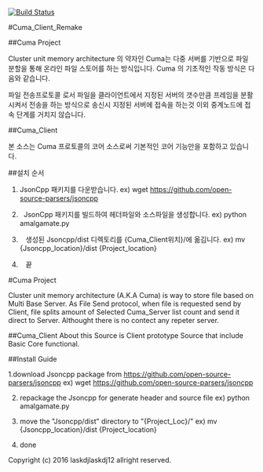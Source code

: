 
[![Build Status](https://travis-ci.org/laskdjlaskdj12/Cuma_Project_Client.svg?branch=master)](https://travis-ci.org/laskdjlaskdj12/Cuma_Project_Client.svg?branch=master)

#Cuma_Client_Remake

##Cuma Project

Cluster unit memory architecture 의 약자인 Cuma는 다중 서버를 기반으로 파일 분할을 통해 온라인 파일 스토어를 하는 방식입니다. Cuma 의 기초적인 작동 방식은 다음와 같습니다.

파일 전송프로토콜 로서 파일을 클라이언트에서 지정된 서버의 갯수만큼 프레임을 분활시켜서 전송을 하는 방식으로 송신시 지정된 서버에 접속을 하는것 이외 중계노드에 접속 단계를 거치지 않습니다.

##Cuma_Client

본 소스는 Cuma 프로토콜의  코어 소스로써 기본적인 코어 기능만을 포함하고 있습니다.

##설치 순서 
1.  JsonCpp 패키지를 다운받습니다.
      ex) wget https://github.com/open-source-parsers/jsoncpp

2.    JsonCpp 패키지를 빌드하여 헤더파일와 소스파일을 생성합니다.
        ex) python amalgamate.py

3.    생성된 Jsoncpp/dist 디렉토리를 {Cuma_Client위치}/에 옮김니다.
        ex) mv {Jsoncpp_location}/dist {Project_location}
        
4.    끝 


#Cuma Project

Cluster unit memory architecture (A.K.A Cuma) is way to store file based on Multi Base Server. As File Send protocol, when file is requested send by Client, file splits amount of Selected Cuma_Server list count and send it direct to Server. Althought there is no contect any repeter server.

##Cuma_Client
About this Source is Client prototype Source that include Basic Core functional.

##Install Guide

1.download Jsoncpp package from https://github.com/open-source-parsers/jsoncpp
   ex) wget https://github.com/open-source-parsers/jsoncpp
   
2. repackage the Jsoncpp for generate header and source file
    ex) python amalgamate.py
    
3. move the "Jsoncpp/dist" directory to "{Project_Loc}/"
    ex) mv {Jsoncpp_location}/dist {Project_location}
    
4. done


Copyright (c) 2016  laskdjlaskdj12 allright reserved.
